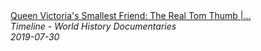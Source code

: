 <!--2024-07-21 00:18:13-->
<div class="yb">
  <a class="nodecor" href="/posts.html?istoriya/queen_victorias_smallest_friend_the_real_tom_thumb_greatest_showman_documentary_timeline">
    <img class="preview" data-videoid="tfD8AU7RPts" src="https://i.ytimg.com/vi/tfD8AU7RPts/hqdefault.jpg" align="middle" alt="">
  </a>
  <div class="inlbl text">
    <a class="nodecor" href="/posts.html?istoriya/queen_victorias_smallest_friend_the_real_tom_thumb_greatest_showman_documentary_timeline">Queen Victoria's Smallest Friend: The Real Tom Thumb |...</a><br>
    <i class="smaller2">Timeline - World History Documentaries</i><br>
    <i class="smaller3">2019-07-30</i>
  </div>
</div>
